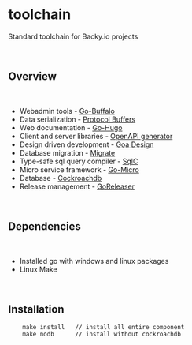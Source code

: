 # toolchain
Standard toolchain for Backy.io projects

<br>

## Overview

<br>

* Webadmin tools - [Go-Buffalo](https://gobuffalo.io/)
* Data serialization - [Protocol Buffers](https://protobuf.dev/)
* Web documentation - [Go-Hugo](https://gohugo.io/)
* Client and server libraries - [OpenAPI generator](https://openapi-generator.tech/)
* Design driven development - [Goa Design](https://goa.design/)
* Database migration - [Migrate](https://github.com/backyio/migrate)
* Type-safe sql query compiler - [SqlC](https://sqlc.dev/)
* Micro service framework - [Go-Micro](https://github.com/go-micro/go-micro/)
* Database - [Cockroachdb](https://www.cockroachlabs.com/)
* Release management - [GoReleaser](https://goreleaser.com/)
<br>

## Dependencies
<br>

* Installed go with windows and linux packages
* Linux Make

<br>


## Installation
```
    make install   // install all entire component
    make nodb      // install without cockroachdb
```
